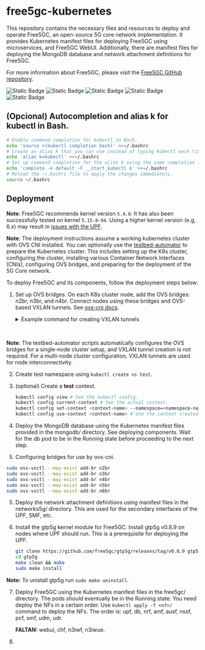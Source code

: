 # free5gc-kubernetes

This repository contains the necessary files and resources to deploy and operate Free5GC, an open-source 5G core network implementation. It provides Kubernetes manifest files for deploying Free5GC using microservices, and Free5GC WebUI. Additionally, there are manifest files for deploying the MongoDB database and network attachment definitions for Free5GC.

For more information about Free5GC, please visit the [Free5GC GitHub repository](https://github.com/free5gc/free5gc).

![Static Badge](https://img.shields.io/badge/stable-v1.0.0-green)
![Static Badge](https://img.shields.io/badge/free5gc-v3.4.1-green)
![Static Badge](https://img.shields.io/badge/ueransim-v3.4.1-green)
![Static Badge](https://img.shields.io/badge/k8s-v1.28.10-green)
![Static Badge](https://img.shields.io/badge/kernel-v5.4.0-green) 

## (Opcional) Autocompletion and alias k for kubectl in Bash.

```sh
# Enable command completion for kubectl in Bash.
echo 'source <(kubectl completion bash)' >>~/.bashrc
# Create an alias k that you can use instead of typing kubectl each time.
echo 'alias k=kubectl' >>~/.bashrc
# Set up command completion for the alias k using the same completion function as kubectl.
echo 'complete -o default -F __start_kubectl k' >>~/.bashrc
# Reload the ~/.bashrc file to apply the changes immediately.
source ~/.bashrc
```

## Deployment

**Note**: Free5GC recommends kernel version `5.4.0`. It has also been successfully tested on kernel `5.15.0-94`. Using a higher kernel version (e.g, 6.x) may result in [issues with the UPF](https://forum.free5gc.org/t/upf-est-createfar-error-invalid-argument/2111). 

**Note**: The deployment instructions assume a working kubernetes cluster with OVS CNI installed. You can optionally use the [testbed-automator](https://github.com/niloysh/testbed-automator) to prepare the Kubernetes cluster. This includes setting up the K8s cluster, configuring the cluster, installing various Container Network Interfaces (CNIs), configuring OVS bridges, and preparing for the deployment of the 5G Core network.

To deploy Free5GC and its components, follow the deployment steps below:

1. Set up OVS bridges. On each K8s cluster node, add the OVS bridges: n2br, n3br, and n4br. Connect nodes using these bridges and OVS-based VXLAN tunnels. See [ovs-cni docs](https://github.com/k8snetworkplumbingwg/ovs-cni/blob/main/docs/demo.md#connect-bridges-using-vxlan).

    <details>
    <summary>Example command for creating VXLAN tunnels</summary>

    ```bash
    sudo ovs-vsctl add-port n2br vxlan_nuc1_n2 -- set Interface vxlan_nuc1_n2 type=vxlan options:remote_ip=<remote_ip> options:key=1002
    ```
    </details>  

<br>

**Note**: The testbed-automator scripts automatically configures the OVS bridges for a single-node cluster setup, and VXLAN tunnel creation is not required. For a multi-node cluster configuration, VXLAN tunnels are used for node interconnectivity.

2. Create test namespace using `kubectl create ns test`.

3. (optional) Create a **test** context.

    ```sh
    kubectl config view # See the kubectl config.
    kubectl config current-context # See the actual context.
    kubectl config set-context <context-name> --namespace=<namespace-name> --cluster=<cluster-name> --user=<user-name>  # Create a new context.
    kubectl config use-context <context-name> # Use the context created.
    ```

4. Deploy the MongoDB database using the Kubernetes manifest files provided in the mongodb/ directory. See deploying components. Wait for the db pod to be in the Running state before proceeding to the next step.

5. Configuring bridges for use by ovs-cni.

```sh
sudo ovs-vsctl --may-exist add-br n2br
sudo ovs-vsctl --may-exist add-br n3br
sudo ovs-vsctl --may-exist add-br n4br
sudo ovs-vsctl --may-exist add-br n5br
sudo ovs-vsctl --may-exist add-br n6br
```

5. Deploy the network attachment definitions using manifest files in the networks5g/ directory. This are used for the secondary interfaces of the UPF, SMF, etc.

6. Install the gtp5g kernel module for Free5GC. Install gtp5g v0.8.9 on nodes where UPF should run. This is a prerequisite for deploying the UPF.

    ```sh
    git clone https://github.com/free5gc/gtp5g/releases/tag/v0.8.9 gtp5g
    cd gtp5g
    make clean && make
    sudo make install
    ```

**Note:** To unistall gtp5g run `sudo make uninstall`.

7. Deploy Free5GC using the Kubernetes manifest files in the free5gc/ directory. The pods should eventually be in the Running state. You need deploy the NFs in a certain order. Use `kubectl apply -f <nf>/` command to deploy the NFs. The order is: upf, db, nrf, amf, ausf, nssf, pcf, smf, udm, udr. 

    **FALTAN:** webui, chf, n3iwf, n3iwue.

8. 

